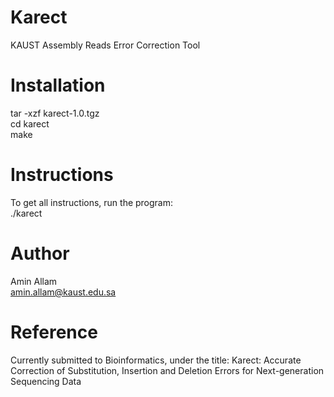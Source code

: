 Karect
======

KAUST Assembly Reads Error Correction Tool  

Installation
============

tar -xzf karect-1.0.tgz  
cd karect  
make  

Instructions
============

To get all instructions, run the program:  
./karect  

Author
======

Amin Allam  
amin.allam@kaust.edu.sa  

Reference
=========

Currently submitted to Bioinformatics, under the title:
Karect: Accurate Correction of Substitution, Insertion and Deletion Errors for Next-generation Sequencing Data
